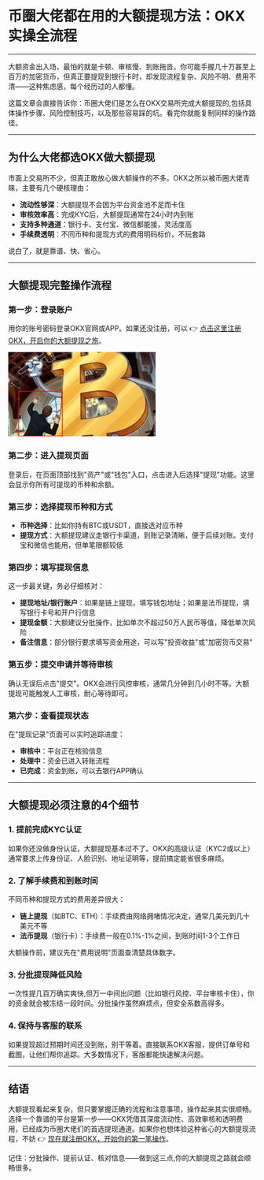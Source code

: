 # 币圈大佬都在用的大额提现方法：OKX实操全流程

---

大额资金出入场，最怕的就是卡顿、审核慢、到账拖沓。你可能手握几十万甚至上百万的加密货币，但真正要提现到银行卡时，却发现流程复杂、风险不明、费用不清——这种焦虑感，每个经历过的人都懂。

这篇文章会直接告诉你：币圈大佬们是怎么在OKX交易所完成大额提现的,包括具体操作步骤、风险控制技巧，以及那些容易踩的坑。看完你就能复制同样的操作路径。

---

## 为什么大佬都选OKX做大额提现

市面上交易所不少，但真正敢放心做大额操作的不多。OKX之所以被币圈大佬青睐，主要有几个硬核理由：

- **流动性够深**：大额提现不会因为平台资金池不足而卡住
- **审核效率高**：完成KYC后，大额提现通常在24小时内到账
- **支持多种通道**：银行卡、支付宝、微信都能接，灵活度高
- **手续费透明**：不同币种和提现方式的费用明码标价，不玩套路

说白了，就是靠谱、快、省心。

---

## 大额提现完整操作流程

### 第一步：登录账户

用你的账号密码登录OKX官网或APP。如果还没注册，可以 👉 [点击这里注册OKX，开启你的大额提现之旅](https://www.okx.com/join/62834398)。

![OKX登录界面](image/364506040892.webp)

### 第二步：进入提现页面

登录后，在页面顶部找到"资产"或"钱包"入口，点击进入后选择"提现"功能。这里会显示你所有可提现的币种和余额。

### 第三步：选择提现币种和方式

- **币种选择**：比如你持有BTC或USDT，直接选对应币种
- **提现方式**：大额提现建议走银行卡渠道，到账记录清晰，便于后续对账。支付宝和微信也能用，但单笔限额较低

### 第四步：填写提现信息

这一步最关键，务必仔细核对：

- **提现地址/银行账户**：如果是链上提现，填写钱包地址；如果是法币提现，填写银行卡号和开户行信息
- **提现金额**：大额建议分批操作，比如单次不超过50万人民币等值，降低单次风险
- **备注信息**：部分银行要求填写资金用途，可以写"投资收益"或"加密货币交易"

### 第五步：提交申请并等待审核

确认无误后点击"提交"。OKX会进行风控审核，通常几分钟到几小时不等。大额提现可能触发人工审核，耐心等待即可。

### 第六步：查看提现状态

在"提现记录"页面可以实时追踪进度：
- **审核中**：平台正在核验信息
- **处理中**：资金已进入转账流程
- **已完成**：资金到账，可以去银行APP确认

---

## 大额提现必须注意的4个细节

### 1. 提前完成KYC认证

如果你还没做身份认证，大额提现基本过不了。OKX的高级认证（KYC2或以上）通常要求上传身份证、人脸识别、地址证明等，提前搞定能省很多麻烦。

### 2. 了解手续费和到账时间

不同币种和提现方式的费用差异很大：
- **链上提现**（如BTC、ETH）：手续费由网络拥堵情况决定，通常几美元到几十美元不等
- **法币提现**（银行卡）：手续费一般在0.1%-1%之间，到账时间1-3个工作日

大额操作前，建议先在"费用说明"页面查清楚具体数字。

### 3. 分批提现降低风险

一次性提几百万确实爽快,但万一中间出问题（比如银行风控、平台审核卡住），你的资金就会被冻结一段时间。分批操作虽然麻烦点，但安全系数高得多。

### 4. 保持与客服的联系

如果提现超过预期时间还没到账，别干等着。直接联系OKX客服，提供订单号和截图，让他们帮你追踪。大多数情况下，客服都能快速解决问题。

---

## 结语

大额提现看起来复杂，但只要掌握正确的流程和注意事项，操作起来其实很顺畅。选择一个靠谱的平台是第一步——OKX凭借其深度流动性、高效审核和透明费用，已经成为币圈大佬们的首选提现通道。如果你也想体验这种省心的大额提现流程，不妨 👉 [现在就注册OKX，开始你的第一笔操作](https://www.okx.com/join/62834398)。

记住：分批操作、提前认证、核对信息——做到这三点,你的大额提现之路就会顺畅很多。
